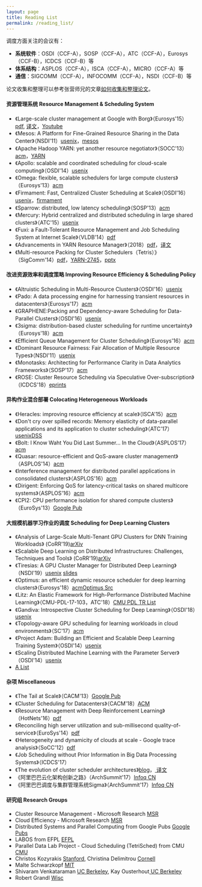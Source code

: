 ```yaml
---
layout: page
title: Reading List
permalink: /reading_list/
---
```


调度方面关注的会议有：

  - **系统软件**：OSDI（CCF-A），SOSP（CCF-A），ATC（CCF-A），Eurosys（CCF-B），ICDCS（CCF-B）等
  - **体系结构**：ASPLOS（CCF-A），ISCA（CCF-A），MICRO（CCF-A）等
  - **通信**：SIGCOMM（CCF-A），INFOCOMM（CCF-A），NSDI（CCF-B）等

论文收集和整理可以参考张营师兄的文章[如何收集和整理论文](https://ying-zhang.github.io/misc/2016/we-love-paper)。

#### 资源管理系统 Resource Management & Scheduling System

  - 《Large-scale cluster management at Google with
    Borg》（Eurosys'15）[pdf](https://pdos.csail.mit.edu/6.824/papers/borg.pdf),
    [译文](https://ying-zhang.github.io/yi/2017/x-eurosys15-borg-cn/)，[Youtube](https://www.youtube.com/watch?v=0W49z8hVn0k)
  - 《Mesos: A Platform for Fine-Grained Resource Sharing in the Data
    Center》（NSDI'11）[usenix](http://static.usenix.org/events/nsdi11/tech/full_papers/Hindman_new.pdf)，[mesos](http://mesos.apache.org/)
  - 《Apache Hadoop YARN: yet another resource
    negotiator》（SOCC'13）[acm](https://dl.acm.org/citation.cfm?id=2523633)，[YARN](https://hadoop.apache.org/docs/current/hadoop-yarn/hadoop-yarn-site/YARN.html)
  - 《Apollo: scalable and coordinated scheduling for cloud-scale
    computing》（OSDI'14）[usenix](https://www.usenix.org/system/files/conference/osdi14/osdi14-paper-boutin_0.pdf)
  - 《Omega: flexible, scalable schedulers for large compute
    clusters》（Eurosys'13）[acm](https://dl.acm.org/citation.cfm?id=2465386)
  - 《Firmament: Fast, Centralized Cluster Scheduling at
    Scale》（OSDI'16）[usenix](https://www.usenix.org/conference/osdi16/technical-sessions/presentation/gog)，[firmament](https://github.com/camsas/firmament)
  - 《Sparrow: distributed, low latency
    scheduling》（SOSP'13）[acm](https://dl.acm.org/citation.cfm?id=2522716)
  - 《Mercury: Hybrid centralized and distributed scheduling in large
    shared
    clusters》（ATC'15）[usenix](https://www.usenix.org/system/files/conference/atc15/atc15-paper-karanasos.pdf)
  - 《Fuxi: a Fault-Tolerant Resource Management and Job Scheduling
    System at Internet
    Scale》（VLDB'14）[pdf](http://www.vldb.org/pvldb/vol7/p1393-zhang.pdf)
  - 《Advancements in YARN Resource
    Manager》（2018）[pdf](https://www.microsoft.com/en-us/research/uploads/prod/2018/02/yarn-big-data-encyclopedia-2018.pdf)，[译文](https://ying-zhang.github.io/yi/2018/x-adv-yarn/)
  - 《Multi-resource Packing for Cluster
    Schedulers（Tetris）》（SigComm'14）[pdf](https://www.cs.cmu.edu/~xia/resources/Documents/grandl_sigcomm14.pdf)，[YARN-2745](https://issues.apache.org/jira/browse/YARN-2745)，[pptx](https://issues.apache.org/jira/secure/attachment/12677137/sigcomm_14_tetris_talk.pptx)

#### 改进资源效率和调度策略 Improving Resource Efficiency & Scheduling Policy

  - 《Altruistic Scheduling in Multi-Resource
    Clusters》（OSDI'16）[usenix](https://www.usenix.org/conference/osdi16/technical-sessions/presentation/grandl_altruistic)
  - 《Pado: A data processing engine for harnessing transient resources
    in
    datacenters》（Eurosys'17）[acm](https://dl.acm.org/citation.cfm?id=3064181)
  - 《GRAPHENE:Packing and Dependency-aware Scheduling for Data-Parallel
    Clusters》（OSDI'16）[usenix](https://www.usenix.org/sites/default/files/osdi16_full_proceedings_interior.pdf#page=89)
  - 《3sigma: distribution-based cluster scheduling for runtime
    uncertainty》（Eurosys'18）[acm](https://dl.acm.org/citation.cfm?id=3190515)
  - 《Efficient Queue Management for Cluster
    Scheduling》（Eurosys'16）[acm](https://dl.acm.org/citation.cfm?id=2901354)
  - 《Dominant Resource Fairness: Fair Allocation of Multiple Resource
    Types》（NSDI'11）[usenix](http://static.usenix.org/events/nsdi11/tech/full_papers/Ghodsi.pdf)
  - 《Monotasks: Architecting for Performance Clarity in Data Analytics
    Frameworks》（SOSP'17）[acm](https://dl.acm.org/citation.cfm?id=3132766)
  - 《ROSE: Cluster Resource Scheduling via Speculative
    Over-subscription》（ICDCS'18）[eprints](http://eprints.lancs.ac.uk/125028/)

#### 异构作业混合部署 Colocating Heterogeneous Workloads

  - 《Heracles: improving resource efficiency at
    scale》（ISCA'15）[acm](http://dl.acm.org/citation.cfm?doid=2749469.2749475)
  - 《Don't cry over spilled records: Memory elasticity of data-parallel
    applications and its application to cluster
    scheduling》（ATC'17）[usenix](https://www.usenix.org/conference/atc17/technical-sessions/presentation/iorgulescu)[DSS](https://github.com/epfl-labos/DSS)
  - 《Bolt: I Know Waht You Did Last Summer... In the
    Cloud》（ASPLOS'17）[acm](http://dl.acm.org/citation.cfm?id=3037703)
  - 《Quasar: resource-efficient and QoS-aware cluster
    management》（ASPLOS'14）[acm](https://dl.acm.org/citation.cfm?id=2541941)
  - 《Interference management for distributed parallel applications in
    consolidated
    clusters》（ASPLOS'16）[acm](https://dl.acm.org/citation.cfm?id=2872388)
  - 《Dirigent: Enforcing QoS for latency-critical tasks on shared
    multicore
    systems》（ASPLOS'16）[acm](https://dl.acm.org/citation.cfm?id=2872394)
  - 《CPI2: CPU performance isolation for shared compute
    clusters》（EuroSys'13）[Google
    Pub](https://ai.google/research/pubs/pub40737)

#### 大规模机器学习作业的调度 Scheduling for Deep Learning Clusters

  - 《Analysis of Large-Scale Multi-Tenant GPU Clusters for DNN Training Workloads》 (CoRR'19)[arXiv](https://arxiv.org/abs/1901.05758)
  - 《Scalable Deep Learning on Distributed Infrastructures: Challenges, Techniques and Tools》 (CoRR'19)[arXiv](https://arxiv.org/abs/1903.11314)
  - 《Tiresias: A GPU Cluster Manager for Distributed Deep Learning》（NSDI'19）[usenix](https://www.usenix.org/system/files/nsdi19-gu.pdf) [slides](https://www.usenix.org/sites/default/files/conference/protected-files/nsdi19_slides_gu.pdf)
  - 《Optimus: an efficient dynamic resource scheduler for deep learning
    clusters》（Eurosys'18）[acm](https://dl.acm.org/citation.cfm?id=3190517)[Optimus
    Src](https://github.com/eurosys18-Optimus/Optimus) 
  - 《Litz: An Elastic Framework for High-Performance Distributed Machine
    Learning》（CMU-PDL-17-103，ATC'18）[CMU PDL TR
    List](http://www.pdl.cmu.edu/Publications/pubs-tr.shtml) 
  - 《Gandiva: Introspective Cluster Scheduling for Deep
    Learning》（OSDI'18）[usenix](https://homes.cs.washington.edu/~patelp1/papers/gandiva-osdi18.pdf)
  - 《Topology-aware GPU scheduling for learning workloads in cloud
    environments》（SC'17）[acm](https://dl.acm.org/citation.cfm?id=3126933)
  - 《Project Adam: Building an Efficient and Scalable Deep Learning
    Training
    System》（OSDI'14）[usenix](https://www.usenix.org/system/files/conference/osdi14/osdi14-paper-chilimbi.pdf)
  - 《Scaling Distributed Machine Learning with the Parameter
    Server》（OSDI'14）[usenix](https://www.usenix.org/system/files/conference/osdi14/osdi14-paper-li_mu.pdf)
  - [ A
    List](https://github.com/gaocegege/papers-notebook/labels/area%2Flarge-scale-ml%20)

#### 杂项 Miscellaneous

  - 《The Tail at Scale》（CACM'13）[Google
    Pub](https://ai.google/research/pubs/pub40801)
  - 《Cluster Scheduling for
    Datacenters》（CACM'18）[ACM](https://cacm.acm.org/magazines/2018/5/227184-research-for-practice/fulltext)
  - 《Resource Management with Deep Reinforcement
    Learning》（HotNets'16）[pdf](https://people.csail.mit.edu/alizadeh/papers/deeprm-hotnets16.pdf)
  - 《Reconciling high server utilization and sub-millisecond
    quality-of-service》（EuroSys'14）[pdf](http://csl.stanford.edu/~christos/publications/2014.mutilate.eurosys.pdf)
  - 《Heterogeneity and dynamicity of clouds at scale - Google trace
    analysis》（SoCC'12）[pdf](http://www.pdl.cmu.edu/PDL-FTP/CloudComputing/googletrace-socc2012.pdf)
  - 《Job Scheduling without Prior Information in Big Data Processing
    Systems》（ICDCS'17）
  - 《The evolution of cluster scheduler
    architectures》[blog](http://firmament.io/blog/scheduler-architectures.html)，[
    译文](http://www.infoq.com/cn/articles/scheduler-architectures%20)
  - 《阿里巴巴云化架构创新之路》（ArchSummit'17）[Infoq
    CN](http://www.infoq.com/cn/presentations/the-way-of-innovation-of-alibaba-cloud-architecture)
  - 《阿里巴巴调度与集群管理系统Sigma》（ArchSummit'17）[Infoq
    CN](http://www.infoq.com/cn/presentations/alibaba-scheduling-and-cluster-management-system-sigma)

#### 研究组 Research Groups

  - Cluster Resource Management - Microsoft Research [
    MSR](https://www.microsoft.com/en-us/research/project/cluster-resource-management/%20)
  - Cloud Efficiency - Microsoft Research [
    MSR](https://www.microsoft.com/en-us/research/group/cloud-efficiency/%20)
  - Distributed Systems and Parallel Computing from Google Pubs [ Google
    Pubs](https://ai.google/research/pubs?area=DistributedSystemsandParallelComputing%20)
  - LABOS from EFPL [ EFPL](https://labos.epfl.ch/page-43468-en.html%20)
  - Parallel Data Lab Project - Cloud Scheduling (TetriSched) from CMU [
    CMU](http://www.pdl.cmu.edu/TetriSched/index.shtml%20)
  - Christos Kozyrakis [
    Stanford](http://csl.stanford.edu/~christos/%20), Christina
    Delimitrou [ Cornell](http://www.csl.cornell.edu/~delimitrou/%20)
  - Malte Schwarzkopf [ MIT](https://people.csail.mit.edu/malte/%20)
  - Shivaram Venkataraman [ UC Berkeley](http://shivaram.org/#pubs%20),
    Kay Ousterhout[ UC
    Berkeley](https://people.eecs.berkeley.edu/~keo/%20)
  - Robert Grandl [ Wisc](http://pages.cs.wisc.edu/~rgrandl/%20)
